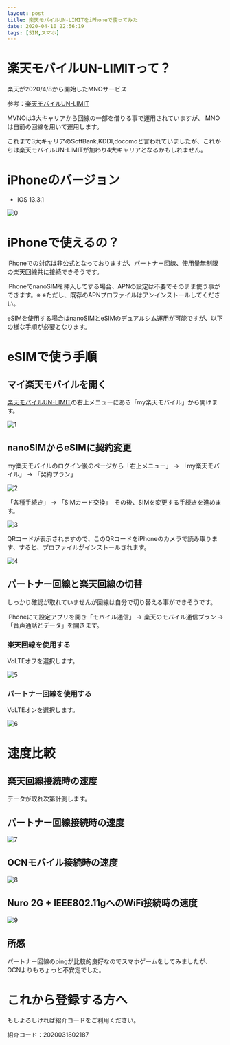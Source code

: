 ```yaml
---
layout: post
title: 楽天モバイルUN-LIMITをiPhoneで使ってみた
date: 2020-04-10 22:56:19
tags: [SIM,スマホ]
---
```


# 楽天モバイルUN-LIMITって？

楽天が2020/4/8から開始したMNOサービス

参考：[楽天モバイルUN-LIMIT](https://network.mobile.rakuten.co.jp/)

MVNOは3大キャリアから回線の一部を借りる事で運用されていますが、
MNOは自前の回線を用いて運用します。

これまで3大キャリアのSoftBank,KDDI,docomoと言われていましたが、これからは楽天モバイルUN-LIMITが加わり4大キャリアとなるかもしれません。

# iPhoneのバージョン

- iOS 13.3.1

![0](./images/rakuten-unlimit-iphone-0.png)

# iPhoneで使えるの？ 

iPhoneでの対応は非公式となっておりますが、パートナー回線、使用量無制限の楽天回線共に接続できそうです。

iPhoneでnanoSIMを挿入してする場合、APNの設定は不要でそのまま使う事ができます。※
※ただし、既存のAPNプロファイルはアンインストールしてください。

eSIMを使用する場合はnanoSIMとeSIMのデュアルシム運用が可能ですが、以下の様な手順が必要となります。

# eSIMで使う手順

## マイ楽天モバイルを開く

[楽天モバイルUN-LIMIT](https://network.mobile.rakuten.co.jp/)の右上メニューにある「my楽天モバイル」から開けます。

![1](./images/rakuten-unlimit-iphone-1.png)

## nanoSIMからeSIMに契約変更

my楽天モバイルのログイン後のページから「右上メニュー」 -> 「my楽天モバイル」 -> 「契約プラン」

![2](./images/rakuten-unlimit-iphone-2.png)

「各種手続き」 -> 「SIMカード交換」　その後、SIMを変更する手続きを進めます。

![3](./images/rakuten-unlimit-iphone-3.png)

QRコードが表示されますので、このQRコードをiPhoneのカメラで読み取ります、すると、プロファイルがインストールされます。

![4](./images/rakuten-unlimit-iphone-4.png)

## パートナー回線と楽天回線の切替

しっかり確認が取れていませんが回線は自分で切り替える事ができそうです。

iPhoneにて設定アプリを開き「モバイル通信」 -> 楽天のモバイル通信プラン -> 「音声通話とデータ」を開きます。

### 楽天回線を使用する

VoLTEオフを選択します。

![5](./images/rakuten-unlimit-iphone-6.png)

### パートナー回線を使用する

VoLTEオンを選択します。

![6](./images/rakuten-unlimit-iphone-5.png)

# 速度比較

## 楽天回線接続時の速度

データが取れ次第計測します。

## パートナー回線接続時の速度

![7](./images/rakuten-unlimit-iphone-7.png)

## OCNモバイル接続時の速度

![8](./images/rakuten-unlimit-iphone-8.png)

## Nuro 2G + IEEE802.11gへのWiFi接続時の速度

![9](./images/rakuten-unlimit-iphone-9.png)

## 所感

パートナー回線のpingが比較的良好なのでスマホゲームをしてみましたが、OCNよりもちょっと不安定でした。

# これから登録する方へ

もしよろしければ紹介コードをご利用ください。

紹介コード：2020031802187

